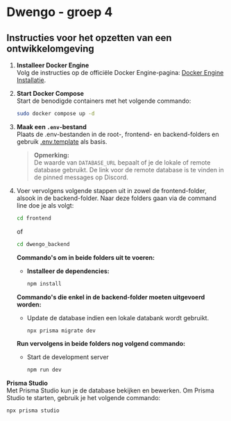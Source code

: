 # Dwengo - groep 4

## Instructies voor het opzetten van een ontwikkelomgeving

1. **Installeer Docker Engine**  
   Volg de instructies op de officiële Docker
   Engine-pagina: [Docker Engine Installatie](https://docs.docker.com/engine/install/).

2. **Start Docker Compose**  
   Start de benodigde containers met het volgende commando:
   ```bash
   sudo docker compose up -d
   ```

3. **Maak een `.env`-bestand**  
   Plaats de .env-bestanden in de root-, frontend- en backend-folders en gebruik [.env.template](.env.template) als
   basis.

   > **Opmerking:**  
   > De waarde van `DATABASE_URL` bepaalt of je de lokale of remote database gebruikt. De link voor de remote database
   is te vinden in de pinned messages op Discord.

4. Voer vervolgens volgende stappen uit in zowel de frontend-folder, alsook in de backend-folder. Naar deze folders gaan via
   de command line doe je als volgt:
   ```bash
   cd frontend
   ```
   of
   ```bash
   cd dwengo_backend
   ```
   
   **Commando's om in beide folders uit te voeren:**
      - **Installeer de dependencies:**
        ```bash
        npm install
        ```

   **Commando's die enkel in de backend-folder moeten uitgevoerd worden:**
      - Update de database indien een lokale databank wordt gebruikt.
         ```bash
         npx prisma migrate dev
         ```

   **Run vervolgens in beide folders nog volgend commando:**
      - Start de development server
         ```bash
         npm run dev
         ```

**Prisma Studio**  
Met Prisma Studio kun je de database bekijken en bewerken. Om Prisma Studio te starten, gebruik je het volgende
commando:

   ```bash
   npx prisma studio
   ```

